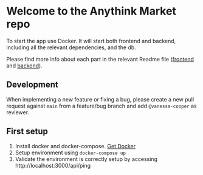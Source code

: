 # Welcome to the Anythink Market repo

To start the app use Docker. It will start both frontend and backend, including all the relevant dependencies, and the db.

Please find more info about each part in the relevant Readme file ([frontend](frontend/readme.md) and [backend](backend/README.md)).

## Development

When implementing a new feature or fixing a bug, please create a new pull request against `main` from a feature/bug branch and add `@vanessa-cooper` as reviewer.

## First setup

1. Install docker and docker-compose. [Get Docker](https://docs.docker.com/get-docker/)
2. Setup environment using `docker-compose up`
3. Validate the environment is correctly setup by accessing http://localhost:3000/api/ping